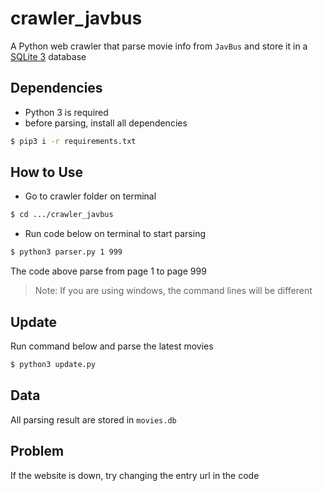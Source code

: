 # crawler_javbus
A Python web crawler that parse movie info from `JavBus` and store it in a [SQLite 3](https://www.sqlite.org/index.html) database

## Dependencies
* Python 3 is required
* before parsing, install all dependencies
```bash
$ pip3 i -r requirements.txt
```

## How to Use
* Go to crawler folder on terminal
```bash
$ cd .../crawler_javbus
```

* Run code below on terminal to start parsing
```bash
$ python3 parser.py 1 999
```
 The code above parse from page 1 to page 999
> Note: If you are using windows, the command lines will be different
## Update
Run command below and parse the latest movies
```bash
$ python3 update.py
```

## Data
All parsing result are stored in `movies.db`

## Problem
If the website is down, try changing the entry url in the code
